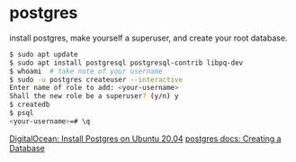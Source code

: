 # postgres

install postgres, make yourself a superuser, and create your root database.

```bash
$ sudo apt update
$ sudo apt install postgresql postgresql-contrib libpq-dev
$ whoami  # take note of your username
$ sudo -u postgres createuser --interactive
Enter name of role to add: <your-username>
Shall the new role be a superuser? (y/n) y
$ createdb
$ psql
<your-username>=# \q
```

[DigitalOcean: Install Postgres on Ubuntu 20.04](https://www.digitalocean.com/community/tutorials/how-to-install-postgresql-on-ubuntu-20-04-quickstart)
[postgres docs: Creating a Database](https://www.postgresql.org/docs/9.0/tutorial-createdb.html)

